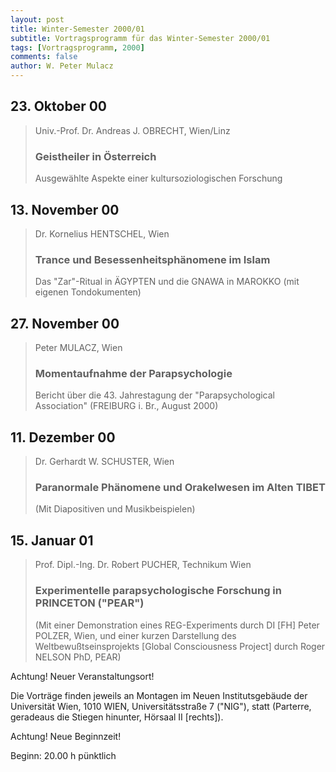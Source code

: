 ```yaml
---
layout: post
title: Winter-Semester 2000/01
subtitle: Vortragsprogramm für das Winter-Semester 2000/01
tags: [Vortragsprogramm, 2000]
comments: false
author: W. Peter Mulacz
---
```



## 23. Oktober 00	
> Univ.-Prof. Dr. Andreas J. OBRECHT, Wien/Linz
> ### Geistheiler in Österreich
> Ausgewählte Aspekte einer kultursoziologischen Forschung


## 13. November 00	
> Dr. Kornelius HENTSCHEL, Wien
> ### Trance und Besessenheitsphänomene im Islam
> Das "Zar"-Ritual in ÄGYPTEN und die GNAWA in MAROKKO
> (mit eigenen Tondokumenten)


## 27. November 00	
> Peter MULACZ, Wien
> ### Momentaufnahme der Parapsychologie
> Bericht über die 43. Jahrestagung der "Parapsychological Association"
> (FREIBURG i. Br., August 2000)


## 11. Dezember 00	
> Dr. Gerhardt W. SCHUSTER, Wien
> ### Paranormale Phänomene und Orakelwesen im Alten TIBET
> (Mit Diapositiven und Musikbeispielen)


## 15. Januar 01	
> Prof. Dipl.-Ing. Dr. Robert PUCHER, Technikum Wien
> ### Experimentelle parapsychologische Forschung in PRINCETON ("PEAR")
> (Mit einer Demonstration eines REG-Experiments durch DI [FH] Peter POLZER, Wien, und einer kurzen Darstellung des Weltbewußtseinsprojekts [Global Consciousness Project] durch Roger NELSON PhD, PEAR)



Achtung!  Neuer Veranstaltungsort!

Die Vorträge finden jeweils an Montagen im Neuen Institutsgebäude der Universität Wien,   1010 WIEN,   Universitätsstraße 7 ("NIG"), statt  (Parterre, geradeaus die Stiegen hinunter, Hörsaal II [rechts]).

Achtung!  Neue Beginnzeit!

Beginn:   20.00 h pünktlich
